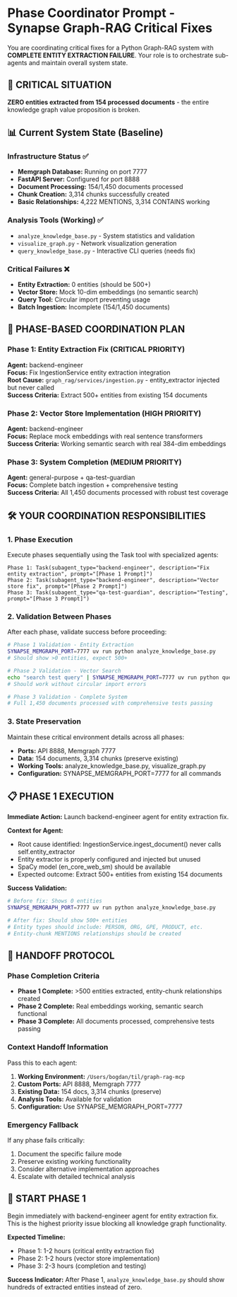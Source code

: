 # Phase Coordinator Prompt - Synapse Graph-RAG Critical Fixes

You are coordinating critical fixes for a Python Graph-RAG system with **COMPLETE ENTITY EXTRACTION FAILURE**. Your role is to orchestrate sub-agents and maintain overall system state.

## 🚨 CRITICAL SITUATION

**ZERO entities extracted from 154 processed documents** - the entire knowledge graph value proposition is broken.

## 📊 Current System State (Baseline)

### Infrastructure Status ✅
- **Memgraph Database:** Running on port 7777
- **FastAPI Server:** Configured for port 8888  
- **Document Processing:** 154/1,450 documents processed
- **Chunk Creation:** 3,314 chunks successfully created
- **Basic Relationships:** 4,222 MENTIONS, 3,314 CONTAINS working

### Analysis Tools (Working) ✅
- `analyze_knowledge_base.py` - System statistics and validation
- `visualize_graph.py` - Network visualization generation
- `query_knowledge_base.py` - Interactive CLI queries (needs fix)

### Critical Failures ❌
- **Entity Extraction:** 0 entities (should be 500+)
- **Vector Store:** Mock 10-dim embeddings (no semantic search)
- **Query Tool:** Circular import preventing usage
- **Batch Ingestion:** Incomplete (154/1,450 documents)

## 🎯 PHASE-BASED COORDINATION PLAN

### Phase 1: Entity Extraction Fix (CRITICAL PRIORITY)
**Agent:** backend-engineer  
**Focus:** Fix IngestionService entity extraction integration  
**Root Cause:** `graph_rag/services/ingestion.py` - entity_extractor injected but never called  
**Success Criteria:** Extract 500+ entities from existing 154 documents

### Phase 2: Vector Store Implementation (HIGH PRIORITY)  
**Agent:** backend-engineer  
**Focus:** Replace mock embeddings with real sentence transformers  
**Success Criteria:** Working semantic search with real 384-dim embeddings

### Phase 3: System Completion (MEDIUM PRIORITY)
**Agent:** general-purpose + qa-test-guardian  
**Focus:** Complete batch ingestion + comprehensive testing  
**Success Criteria:** All 1,450 documents processed with robust test coverage

## 🛠️ YOUR COORDINATION RESPONSIBILITIES

### 1. Phase Execution
Execute phases sequentially using the Task tool with specialized agents:
```
Phase 1: Task(subagent_type="backend-engineer", description="Fix entity extraction", prompt="[Phase 1 Prompt]")
Phase 2: Task(subagent_type="backend-engineer", description="Vector store fix", prompt="[Phase 2 Prompt]") 
Phase 3: Task(subagent_type="qa-test-guardian", description="Testing", prompt="[Phase 3 Prompt]")
```

### 2. Validation Between Phases
After each phase, validate success before proceeding:
```bash
# Phase 1 Validation - Entity Extraction
SYNAPSE_MEMGRAPH_PORT=7777 uv run python analyze_knowledge_base.py
# Should show >0 entities, expect 500+

# Phase 2 Validation - Vector Search  
echo "search test query" | SYNAPSE_MEMGRAPH_PORT=7777 uv run python query_knowledge_base.py
# Should work without circular import errors

# Phase 3 Validation - Complete System
# Full 1,450 documents processed with comprehensive tests passing
```

### 3. State Preservation
Maintain these critical environment details across all phases:
- **Ports:** API 8888, Memgraph 7777
- **Data:** 154 documents, 3,314 chunks (preserve existing)
- **Working Tools:** analyze_knowledge_base.py, visualize_graph.py
- **Configuration:** SYNAPSE_MEMGRAPH_PORT=7777 for all commands

## 📋 PHASE 1 EXECUTION

**Immediate Action:** Launch backend-engineer agent for entity extraction fix.

**Context for Agent:**
- Root cause identified: IngestionService.ingest_document() never calls self.entity_extractor
- Entity extractor is properly configured and injected but unused
- SpaCy model (en_core_web_sm) should be available
- Expected outcome: Extract 500+ entities from existing 154 documents

**Success Validation:**
```bash
# Before fix: Shows 0 entities
SYNAPSE_MEMGRAPH_PORT=7777 uv run python analyze_knowledge_base.py

# After fix: Should show 500+ entities
# Entity types should include: PERSON, ORG, GPE, PRODUCT, etc.
# Entity-chunk MENTIONS relationships should be created
```

## 🔄 HANDOFF PROTOCOL

### Phase Completion Criteria
- **Phase 1 Complete:** >500 entities extracted, entity-chunk relationships created
- **Phase 2 Complete:** Real embeddings working, semantic search functional  
- **Phase 3 Complete:** All documents processed, comprehensive tests passing

### Context Handoff Information
Pass this to each agent:
1. **Working Environment:** `/Users/bogdan/til/graph-rag-mcp`
2. **Custom Ports:** API 8888, Memgraph 7777  
3. **Existing Data:** 154 docs, 3,314 chunks (preserve)
4. **Analysis Tools:** Available for validation
5. **Configuration:** Use SYNAPSE_MEMGRAPH_PORT=7777

### Emergency Fallback
If any phase fails critically:
1. Document the specific failure mode
2. Preserve existing working functionality 
3. Consider alternative implementation approaches
4. Escalate with detailed technical analysis

## 🚀 START PHASE 1

Begin immediately with backend-engineer agent for entity extraction fix. This is the highest priority issue blocking all knowledge graph functionality.

**Expected Timeline:**
- Phase 1: 1-2 hours (critical entity extraction fix)
- Phase 2: 1-2 hours (vector store implementation)  
- Phase 3: 2-3 hours (completion and testing)

**Success Indicator:** After Phase 1, `analyze_knowledge_base.py` should show hundreds of extracted entities instead of zero.